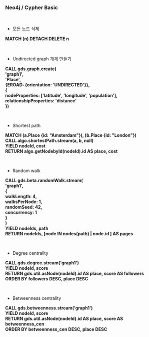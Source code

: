 ### Neo4j / Cypher Basic
<br>

- 모든 노드 삭제


**MATCH (n) DETACH DELETE n**

<br>

- Undirected graph 개체 만들기

**CALL gds.graph.create(<br>
    'graph1',<br>
    'Place',<br>
    {EROAD: {orientation: 'UNDIRECTED'}},<br>
    {   <br>
       nodeProperties: ['latitude', 'longitude', 'population'],<br>
        relationshipProperties: 'distance'<br>
     })**

<br>

- Shortest path

**MATCH (a.Place {id: "Amsterdam"}), (b.Place {id: "London"})<br>
CALL algo.shortestPath.stream(a, b, null)<br>
YIELD nodeId, cost<br>
RETURN algo.getNodebyId(nodeId).id AS place, cost**<br>

<br>

- Random walk

**CALL gds.beta.randomWalk.stream(<br>
  'graph1',<br>
  {<br>
    walkLength: 4,<br>
    walksPerNode: 1,<br>
    randomSeed: 42,<br>
    concurrency: 1<br>
  }<br>
)<br>
YIELD nodeIds, path<br>
RETURN nodeIds, [node IN nodes(path) | node.id ] AS pages**

<br>

- Degree centrality

**CALL gds.degree.stream('graph1')<br>
YIELD nodeId, score<br>
RETURN gds.util.asNode(nodeId).id AS place, score AS followers<br>
ORDER BY followers DESC, place DESC**

<br>

- Betweenness centrality

**CALL gds.betweenness.stream('graph1')<br>
YIELD nodeId, score<br>
RETURN gds.util.asNode(nodeId).id AS place, score AS betweenness_cen<br>
ORDER BY betweenness_cen DESC, place DESC**

<br>



